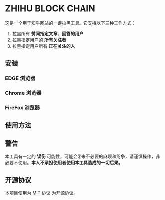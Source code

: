 # ZHIHU BLOCK CHAIN

这是一个用于知乎网站的一键拉黑工具。它支持以下三种工作方式：

1. 拉黑所有 **赞同指定文章、回答的用户**
2. 拉黑指定用户的 **所有关注者**
3. 拉黑指定用户所有 **正在关注的人**

## 安装

### EDGE 浏览器

### Chrome 浏览器

### FireFox 浏览器

## 使用方法

## 警告

本工具有一定的 **误伤** 可能性，可能会带来不必要的麻烦和纷争，请谨慎操作，非必要不使用。**本人不承担使用者使用本工具造成的一切后果。**

## 开源协议

本项目使用为 [MIT 协议](./README.md) 为开源协议。
